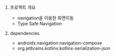 1. 프로젝트 개요
   - navigation을 이용한 화면이동
   - Type Safe Navigation

2. dependencies
   - androidx.navigation:navigation-compose
   - org.jetbrains.kotlinx:kotlinx-serialization-json
